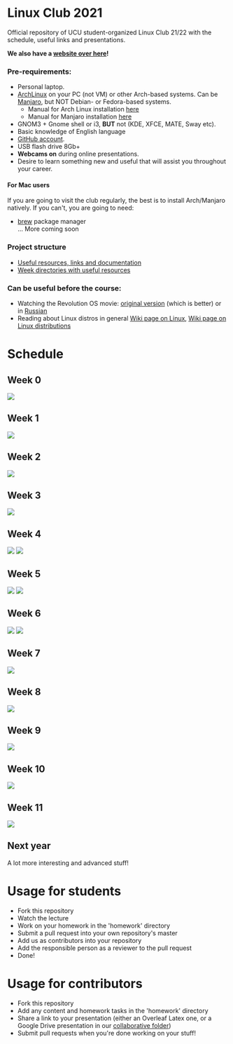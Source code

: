 # Linux Club 2021

Official repository of UCU student-organized Linux Club 21/22 with the schedule, useful links and presentations.

**We also have a [website over here](https://ucu-cs.github.io/UCU_Linux_Club/)!**

### Pre-requirements:
- Personal laptop.
- [ArchLinux](https://www.archlinux.org/) on your PC (not VM) or other Arch-based systems.
  Can be [Manjaro](https://manjaro.org/downloads/official/gnome/), but NOT Debian- or Fedora-based systems.
    - Manual for Arch Linux installation [here](https://ucu-cs.github.io/UCU_Linux_Club/articles/arch-manual/)
    - Manual for Manjaro installation [here](https://ucu-cs.github.io/UCU_Linux_Club/articles/manjaro-manual/)
- GNOM3 + Gnome shell or i3, **BUT** not (KDE, XFCE, MATE, Sway etc).
- Basic knowledge of English language
- [GitHub account](https://github.com/).
- USB flash drive 8Gb+
- **Webcams on** during online presentations.
- Desire to learn something new and useful that will assist you throughout your career.

#### For Mac users
If you are going to visit the club regularly, the best is to install Arch/Manjaro natively. If you can't, you are going to need:

- [brew](https://brew.sh) package manager</br>
  ... More coming soon

### Project structure

* [Useful resources, links and documentation](https://ucu-cs.github.io/UCU_Linux_Club/articles/)
* [Week directories with useful resources](./homework/)

### Can be useful before the course:

- Watching the Revolution OS movie: [original version](https://www.youtube.com/watch?v=4vW62KqKJ5A) (which is better) or in [Russian](https://www.youtube.com/watch?v=n1F_MfLRlX0)
- Reading about Linux distros in general [Wiki page on Linux](https://en.wikipedia.org/wiki/Linux), [Wiki page on Linux distributions](https://en.wikipedia.org/wiki/Linux_distribution)

# Schedule

## Week 0

[![](./images/week0.png)](https://docs.google.com/presentation/d/e/2PACX-1vRUixUxmN_j533brmbuE02jgDaEobgiH6pYIYjLivIgXKTPaw9LT8KLsECMKx3hPVMAr-uzdcvqA_Qv/pub?start=false&loop=false&delayms=3000)

## Week 1

[![](./images/week1.png)](https://docs.google.com/presentation/d/e/2PACX-1vSX13i4-Npx28dSqDKbd7qmG8kjaMq2vMhXYvDhhWluBQ0VC_lrw70mBivB-Cta1xxNVPy4DGACKhAN/pub?start=false&loop=false&delayms=3000)

## Week 2

[![](./images/week2.png)](https://docs.google.com/presentation/d/11XMo5qiMShNOPf91hbDtDahwosTUPHA0y1KEqxKAt0k/edit?usp=sharing)

## Week 3

[![](./images/week3.png)](https://docs.google.com/presentation/d/e/2PACX-1vS4fBISZhM9Au9xPjz-mKS2sXl1own8PCN9euoMdPEgOKMlhNNZRciME2Yq3Zfq1Qx6i20a9ILXcJVu/pub?start=false&loop=false&delayms=3000)

## Week 4

![](./images/week4-1.png)
![](./images/week4-2.png)

## Week 5

![](./images/week5-1.png)
[![](./images/week5-2.png)](https://docs.google.com/presentation/d/1vD0txBSFIjGu86VvZOK88VphiO7BwbzEBbABQ-oBs1Y/present#slide=id.p)

## Week 6

![](./images/week6-1.png)
![](./images/week6-2.png)

## Week 7

![](./images/week7.png)

## Week 8

![](./images/week8.png)

## Week 9

![](./images/week9.png)

## Week 10

![](./images/week10.png)

## Week 11

![](./images/week11.png)

## Next year

A lot more interesting and advanced stuff!

# Usage for students

* Fork this repository
* Watch the lecture
* Work on your homework in the 'homework' directory
* Submit a pull request into your own repository's master
* Add us as contributors into your repository
* Add the responsible person as a reviewer to the pull request
* Done!

# Usage for contributors

* Fork this repository
* Add any content and homework tasks in the 'homework' directory
* Share a link to your presentation (either an Overleaf Latex one,
or a Google Drive presentation in our [collaborative folder](https://drive.google.com/drive/u/1/folders/1sIDCjVzGFoQjZx35y-x2HWAjBaNIDXvk))
* Submit pull requests when you're done working on your stuff!
